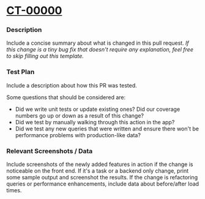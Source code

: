 # [CT-00000](https://gocatalant.atlassian.net/browse/CT-00000)

### Description

Include a concise summary about what is changed in this pull request.
*If this change is a tiny bug fix that doesn't require any explanation, feel free to skip filling out this template.*

### Test Plan

Include a description about how this PR was tested.

Some questions that should be considered are:
- Did we write unit tests or update existing ones? Did our coverage numbers go up or down as a result of this change?
- Did we test by manually walking through this action in the app?
- Did we test any new queries that were written and ensure there won't be performance problems with production-like data?

### Relevant Screenshots / Data

Include screenshots of the newly added features in action if the change is noticeable on the front end. If it's a task or a backend only change, print some sample output and screenshot the results. If the change is refactoring queries or performance enhancements, include data about before/after load times.
